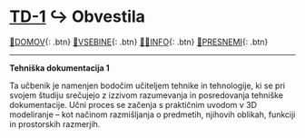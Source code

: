 # [TD-1](./index.md) ↪ Obvestila

[🏡DOMOV](./index.md){: .btn}
[📝VSEBINE](./Vsebine/index.md){: .btn}
[👨‍🎓INFO](./info.md){: .btn}
[💾PRESNEMI](./Presnemi/index.md){: .btn}

---

**Tehniška dokumentacija 1**

Ta učbenik je namenjen bodočim učiteljem tehnike in tehnologije, ki se pri svojem študiju srečujejo z izzivom razumevanja in posredovanja tehniške dokumentacije. Učni proces se začenja s praktičnim uvodom v 3D modeliranje – kot načinom razmišljanja o predmetih, njihovih oblikah, funkciji in prostorskih razmerjih.

